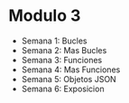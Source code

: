 # Modulo 3

- Semana 1: Bucles
- Semana 2: Mas Bucles
- Semana 3: Funciones
- Semana 4: Mas Funciones 
- Semana 5: Objetos JSON
- Semana 6: Exposicion
